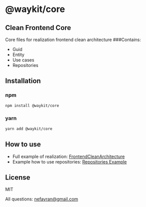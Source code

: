 # @waykit/core
## Clean Frontend Core
Core files for realization frontend clean architecture
###Contains:
- Guid
- Entity
- Use cases
- Repositories
## Installation

### npm
```sh
npm install @waykit/core
```
### yarn
```sh
yarn add @waykit/core
```
## How to use

- Full example of realization: [FrontendCleanArchitecture](https://github.com/nefayran/FrontendCleanArchitecture)
- Example how to use repositories: [Repositories Example](https://github.com/nefayran/Way/tree/main/packages/examples/core/repositories)
## License

MIT

All questions: nefayran@gmail.com